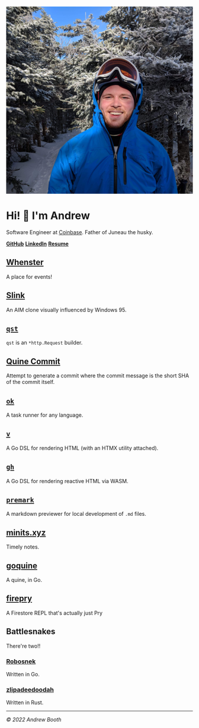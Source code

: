 ![Andrew at Sugarbush Resort](assets/sugarbush-mugshot.jpeg)

# Hi! 👋 I'm Andrew

Software Engineer at [Coinbase](https://www.coinbase.com). Father of Juneau the husky.

**[GitHub](https://github.com/broothie)**
**[LinkedIn](https://www.linkedin.com/in/broothie)**
**[Resume](assets/AndrewBooth_resume.pdf)**

## [Whenster](https://whenster.co)

A place for events!

## [Slink](https://slink.chat)

An AIM clone visually influenced by Windows 95.

## [`qst`](https://github.com/broothie/qst)

`qst` is an `*http.Request` builder.

## [Quine Commit](https://github.com/broothie/quine-commit/commit/df2128c1b3fed98d646d86911adba677a97165ad)

Attempt to generate a commit where the commit message is the short SHA of the commit itself.

## [`ok`](https://github.com/broothie/ok)

A task runner for any language.

## [`v`](https://github.com/broothie/v)

A Go DSL for rendering HTML (with an HTMX utility attached).

## [`gh`](https://github.com/broothie/gh)

A Go DSL for rendering reactive HTML via WASM.

## [`premark`](https://github.com/broothie/premark)

A markdown previewer for local development of `.md` files.

## [minits.xyz](https://minits.xyz/)

Timely notes.

## [goquine](https://github.com/broothie/goquine)

A quine, in Go.

## [firepry](https://github.com/broothie/firepry)

A Firestore REPL that's actually just Pry

## Battlesnakes

There're two!!

### [Robosnek](https://play.battlesnake.com/u/broothie/robosnek/)

Written in Go.

### [zlipadeedoodah](https://play.battlesnake.com/u/broothie/zlipadeedoodah/)

Written in Rust.

<hr>

*© 2022 Andrew Booth*
